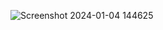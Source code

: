 
![Screenshot 2024-01-04 144625](https://github.com/Kingsman119/Image-Page/assets/154053800/3dab3313-c223-47da-a3cd-e2ba2907a46d)
